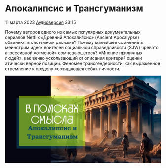 # Апокалипсис и Трансгуманизм

11 марта 2023 [Аудиоверсия](https://paradoks-pinkera-pilotnyy-vypusk.simplecast.com/episodes/apocalypse) 33:15

Почему авторов одного из самых популярных документальных сериалов Netflix «Древний Апокалипсис» (Ancient Apocalypse) обвиняют в системном расизме?
Почему малейшее сомнение в мейнстрим идеях воителей социальной справедливости (SJW) чревато агрессивной «отменой» сомневающегося?
«Мнение приличных людей», как вечно ускользающий от описания критерий оценки этически верной позиции.
Феномен трансгендерности, как выраженное стремление к пределу «созидающей себя» личности. 

![Апокалипсис и Трансгуманизм](apocalypse.jpg)
